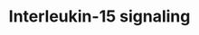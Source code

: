 ---
annotations:
- type: Pathway Ontology
  value: interleukin-15 signaling pathway
authors:
- ReactomeTeam
- DeSl
description: The high affinity Interleukin-15 receptor is a heterotrimer of Interleukin-15
  receptor subunit alpha (IL15RA), Interleukin-2 receptor subunit beta (IL2RB, CD122)
  and Cytokine receptor common subunit gamma (IL2RG, CD132). IL2RB and IL2RG are also
  components of the Interleukin-2 (IL2) receptor. Treatment of human T cells with
  Interleukin-15 (IL15) results in tyrosine phosphorylation of Tyrosine-protein kinase
  JAK1 (JAK1, Janus kinase 1) and Tyrosine-protein kinase JAK3 (JAK3, Janus kinase
  3) (Johnston et al. 1995, Winthrop 2017). IL15 can signal by a process termed 'trans
  presentation', where IL15 bound by IL15 on one cell is trans-presented to IL2RB:IL2RG
  on another cell (Dubois et al. 2002) but can also participate in more 'traditional'
  cis signaling (Wu et al. 2008, Mishra et al. 2014) where all the three receptors
  are present on the same cell.  Stimulation of lymphocytes by IL15 release MAPK activation
  through GAB2/SHP2/SHC (GRB2-associated-binding protein 2/Tyrosine-protein phosphatase
  non-receptor type 11/SHC transforming protein 1 or 2) cascade activation (Gadina
  et al. 2000).  View original pathway at [http://www.reactome.org/PathwayBrowser/#DIAGRAM=8983432
  Reactome].
last-edited: 2021-01-25
organisms:
- Homo sapiens
redirect_from:
- /index.php/Pathway:WP4404
- /instance/WP4404
schema-jsonld:
- '@context': https://schema.org/
  '@id': https://wikipathways.github.io/pathways/WP4404.html
  '@type': Dataset
  creator:
    '@type': Organization
    name: WikiPathways
  description: The high affinity Interleukin-15 receptor is a heterotrimer of Interleukin-15
    receptor subunit alpha (IL15RA), Interleukin-2 receptor subunit beta (IL2RB, CD122)
    and Cytokine receptor common subunit gamma (IL2RG, CD132). IL2RB and IL2RG are
    also components of the Interleukin-2 (IL2) receptor. Treatment of human T cells
    with Interleukin-15 (IL15) results in tyrosine phosphorylation of Tyrosine-protein
    kinase JAK1 (JAK1, Janus kinase 1) and Tyrosine-protein kinase JAK3 (JAK3, Janus
    kinase 3) (Johnston et al. 1995, Winthrop 2017). IL15 can signal by a process
    termed 'trans presentation', where IL15 bound by IL15 on one cell is trans-presented
    to IL2RB:IL2RG on another cell (Dubois et al. 2002) but can also participate in
    more 'traditional' cis signaling (Wu et al. 2008, Mishra et al. 2014) where all
    the three receptors are present on the same cell.  Stimulation of lymphocytes
    by IL15 release MAPK activation through GAB2/SHP2/SHC (GRB2-associated-binding
    protein 2/Tyrosine-protein phosphatase non-receptor type 11/SHC transforming protein
    1 or 2) cascade activation (Gadina et al. 2000).  View original pathway at [http://www.reactome.org/PathwayBrowser/#DIAGRAM=8983432
    Reactome].
  keywords:
  - IL15:IL15RA:IL2RB:p-Y-JAK1:IL2RG:p-JAK3
  - STAT3,STAT5,(STAT3:STAT5)
  - p-STAT5B
  - 'STAT5A '
  - 'JAK1 '
  - 'STAT5 '
  - 'SHC1 '
  - Interleukin-25 (IL25 or IL17E) stimulation had any effect on the phosphorylation
    of STAT proteins. Although IL25 had no effect on the activation of Signal transducer
    and activator of transcription 6 (STAT6) and Signal transducer and activator of
    transcription 3 (STAT3), IL25 stimulation led to the activation of Signal transducer
    and activator of transcription 5A or 5B (STAT5), as indicated by the phosphorylation
    of STAT5 (Wu et al. 2015).<br>This is a black box event since the details about
    of the phosphorylated region could be incomplete.
  - p-Y705-STAT3
  - IL15:IL15RA:p-Y-IL2RB:p-Y-JAK1:p-Y-IL2RG:p-Y-JAK3:p-Y-SHC1:GRB2:SOS
  - 'p-STAT5A '
  - 'STAT5B '
  - 'IL2RG '
  - 'JAK3 '
  - 'p-Y-GAB2 '
  - IL15:IL15RA:p-Y-IL2RB:p-Y-JAK1:p-Y-IL2RG:p-Y-JAK3:p-Y-SHC1:GRB2:p-Y-GAB2
  - 'IL15 '
  - SOS1, SOS2
  - 'p-Y-SHC1 '
  - IL15:IL15RA
  - 'SOS2 '
  - IL15:IL15RA:p-Y-IL2RB:p-Y-JAK1:p-Y-IL2RG:p-Y-JAK3:p-Y-SHC1
  - SHC1
  - GRB2
  - IL15:IL15RA:p-Y-IL2RB:p-Y-JAK1:p-Y-IL2RG:p-Y-JAK3:SHC1
  - 'p-Y-JAK3 '
  - IL15:IL15RA:p-Y-IL2RB:p-Y-JAK1:p-Y-IL2RG:p-Y-JAK3:p-Y-SHC1:GRB2
  - 'p-Y-IL2RG '
  - IL15:IL15RA:p-Y-IL2RB:p-Y-JAK1:p-Y-IL2RG:p-Y-JAK3:p-Y-STAT3,p-STAT5,(p-Y-STAT3:p-STAT5)
  - 'p-JAK1 '
  - IL15:IL15RA:p-Y-IL2RB:p-Y-JAK1:p-Y-IL2RG:p-Y-JAK3
  - PIP3 activates AKT
  - GAB2
  - 'p-Y-JAK1 '
  - p-Y649-STAT5A,
  - IL15
  - 'p-Y649-STAT5A, p-STAT5B '
  - IL2RB:JAK1
  - signaling
  - 'p-Y705-STAT3 '
  - IL15:IL2RB:JAK1:IL2RG:JAK3
  - ADP
  - p-Y-STAT3:p-STAT5A,p-STAT5B
  - 'p-Y-IL2RB '
  - 'p-JAK3 '
  - 'GRB2 '
  - 'GAB2 '
  - 'p-STAT5B '
  - 'SOS1 '
  - IL15RA:IL15:IL2RB:JAK1:IL2RG:JAK3
  - IL15:IL15RA:p-Y-IL2RB:p-Y-JAK1:p-Y-IL2RG:p-Y-JAK3:STAT3,STAT5,(STAT3:STAT5)
  - IL15RA
  - IL15:IL15RA:p-Y-IL2RB:p-Y-JAK1:p-Y-IL2RG:p-Y-JAK3:p-Y-SHC1:GRB2:GAB2
  - 'IL2RB '
  - 'STAT3 '
  - IL2RG:JAK3
  - 'p-Y649-STAT5A '
  - 'IL15RA '
  - ATP
  license: CC0
  name: Interleukin-15 signaling
seo: CreativeWork
title: Interleukin-15 signaling
wpid: WP4404
---